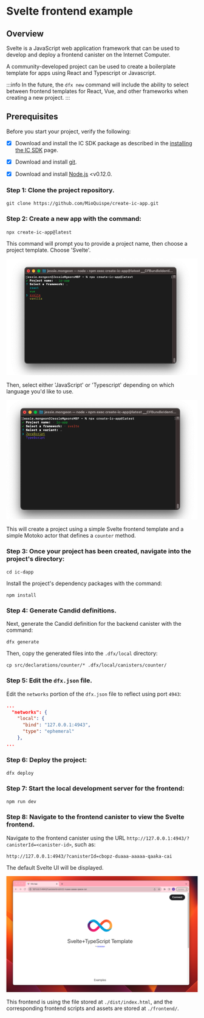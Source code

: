 # Svelte frontend example

## Overview

Svelte is a JavaScript web application framework that can be used to develop and deploy a frontend canister on the Internet Computer. 

A community-developed project can be used to create a boilerplate template for apps using React and Typescript or Javascript. 

:::info
In the future, the `dfx new` command will include the ability to select between frontend templates for React, Vue, and other frameworks when creating a new project. 
:::


## Prerequisites

Before you start your project, verify the following:

- [x] Download and install the IC SDK package as described in the [installing the IC SDK](/docs/current/developer-docs/setup/install) page.

- [x] Download and install [git](https://git-scm.com/downloads).

- [x] Download and install [Node.js](https://nodejs.org/en) <v0.12.0.

### Step 1: Clone the project repository.

```
git clone https://github.com/MioQuispe/create-ic-app.git
```

### Step 2: Create a new app with the command:

```
npx create-ic-app@latest
```

This command will prompt you to provide a project name, then choose a project template. Choose 'Svelte'.

![Svelte](_attachments/svelte-1.png)

Then, select either 'JavaScript' or 'Typescript' depending on which language you'd like to use.

![Svelte 2](_attachments/svelte-2.png)

This will create a project using a simple Svelte frontend template and a simple Motoko actor that defines a `counter` method. 

### Step 3: Once your project has been created, navigate into the project's directory:

```
cd ic-dapp
```

Install the project's dependency packages with the command:

```
npm install
```

### Step 4: Generate Candid definitions.

Next, generate the Candid definition for the backend canister with the command:

```
dfx generate
```

Then, copy the generated files into the `.dfx/local` directory:

```
cp src/declarations/counter/* .dfx/local/canisters/counter/
```

### Step 5: Edit the `dfx.json` file.

Edit the `networks` portion of the `dfx.json` file to reflect using port `4943`:

```json
...
  "networks": {
    "local": {
      "bind": "127.0.0.1:4943",
      "type": "ephemeral"
    },
...
```

### Step 6: Deploy the project:

```
dfx deploy
```

### Step 7: Start the local development server for the frontend:

```
npm run dev
```

### Step 8: Navigate to the frontend canister to view the Svelte frontend.

Navigate to the frontend canister using the URL `http://127.0.0.1:4943/?canisterId=<canister-id>`, such as:

```
http://127.0.0.1:4943/?canisterId=cbopz-duaaa-aaaaa-qaaka-cai
```

The default Svelte UI will be displayed.

![Svelte 3](_attachments/svelte-3.png)

This frontend is using the file stored at `./dist/index.html`, and the corresponding frontend scripts and assets are stored at `./frontend/`. 